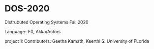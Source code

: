 # DOS-2020
Distrubuted Operating Systems Fall 2020

Language- F#, Akka/Actors

project 1: 
Contributors: Geetha Kamath, Keerthi S. 
University of FLorida
